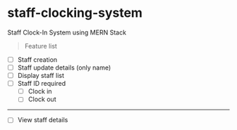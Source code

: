 # staff-clocking-system

Staff Clock-In System using MERN Stack

> Feature list

- [ ] Staff creation
- [ ] Staff update details (only name)
- [ ] Display staff list
- [ ] Staff ID required
  - [ ] Clock in
  - [ ] Clock out

---

- [ ] View staff details
